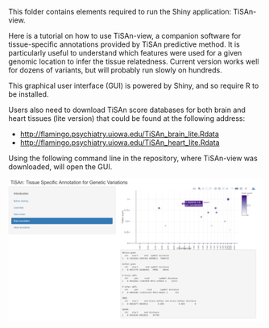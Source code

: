 This folder contains elements required to run the Shiny application: TiSAn-view.

Here is a tutorial on how to use TiSAn-view, a companion software for tissue-specific annotations provided by TiSAn predictive method.
It is particularly useful to understand which features were used for a given genomic location to infer the tissue relatedness.
Current version works well for dozens of variants, but will probably run slowly on hundreds.

This graphical user interface (GUI) is powered by Shiny, and so require R to be installed.

Users also need to download TiSAn score databases for both brain and heart tissues (lite version) that could be found at the following address: 
* http://flamingo.psychiatry.uiowa.edu/TiSAn_brain_lite.Rdata
* http://flamingo.psychiatry.uiowa.edu/TiSAn_heart_lite.Rdata

Using the following command line in the repository, where TiSAn-view was downloaded, will open the GUI.

![screenshot](tisan_view.png)
